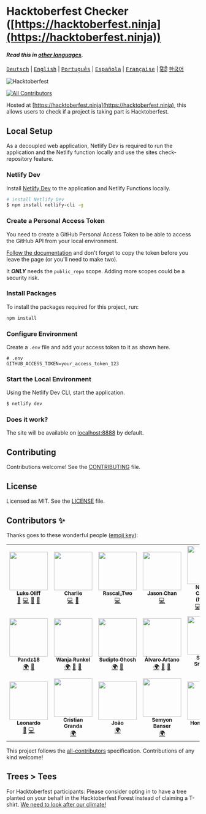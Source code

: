 # Hacktoberfest Checker ([https://hacktoberfest.ninja](https://hacktoberfest.ninja))

#### _Read this in [other languages](TRANSLATIONS.md)._

<kbd>[Deutsch](./.github/lang/README.de.md)</kbd> |
<kbd>[English](./README.es.md)</kbd> |
<kbd>[Português](./.github/lang/README.pt.md)</kbd> |
<kbd>[Española](./.github/lang/README.es.md)</kbd> |
<kbd>[Française](./.github/lang/README.fr.md)</kbd> |
<kbd>[हिंदी](./.github/lang/README.hi.md)</kbd>
<kbd>[한국어](./.github/lang/README.ko.md)</kbd>

![Hacktoberfest](./assets/images/Logo%20Sponsors%20Light.svg)

<!-- ALL-CONTRIBUTORS-BADGE:START - Do not remove or modify this section -->
[![All Contributors](https://img.shields.io/badge/all_contributors-18-orange.svg?style=flat-square)](#contributors-)
<!-- ALL-CONTRIBUTORS-BADGE:END -->

Hosted at [https://hacktoberfest.ninja](https://hacktoberfest.ninja), this allows users to check if a project is taking part is Hacktoberfest.

## Local Setup

As a decoupled web application, Netlify Dev is required to run the application and the Netlify function locally and use the sites check-repository feature.

### Netlify Dev

Install [Netlify Dev](https://www.netlify.com/products/dev/#how-it-works) to the application and Netlify Functions locally.

```bash
# install Netlify Dev
$ npm install netlify-cli -g
```

### Create a Personal Access Token

You need to create a GitHub Personal Access Token to be able to access the GitHub API from your local environment.

[Follow the documentation](https://docs.github.com/en/free-pro-team@latest/github/authenticating-to-github/creating-a-personal-access-token) and don't forget to copy the token before you leave the page (or you'll need to make two).

It ***ONLY*** needs the `public_repo` scope. Adding more scopes could be a security risk.

### Install Packages

To install the packages required for this project, run:

```bash
npm install
```

### Configure Environment

Create a `.env` file and add your access token to it as shown here.

```env
# .env
GITHUB_ACCESS_TOKEN=your_access_token_123
```

### Start the Local Environment

Using the Netlify Dev CLI, start the application.

```bash
$ netlify dev
```

### Does it work?

The site will be available on [localhost:8888](http://localhost:8888) by default.

## Contributing

Contributions welcome! See the [CONTRIBUTING](./CONTRIBUTING.md) file.

## License

Licensed as MIT. See the [LICENSE](./LICENSE) file.

## Contributors ✨

Thanks goes to these wonderful people ([emoji key](https://allcontributors.org/docs/en/emoji-key)):

<!-- ALL-CONTRIBUTORS-LIST:START - Do not remove or modify this section -->
<!-- prettier-ignore-start -->
<!-- markdownlint-disable -->
<table>
  <tr>
    <td align="center"><a href="https://twitter.com/lukeocodes"><img src="https://avatars0.githubusercontent.com/u/956290?v=4" width="100px;" alt=""/><br /><sub><b>Luke Oliff</b></sub></a><br /><a href="#ideas-lukeocodes" title="Ideas, Planning, & Feedback">🤔</a> <a href="https://github.com/lukeocodes/hacktoberfest-checker/commits?author=lukeocodes" title="Code">💻</a> <a href="https://github.com/lukeocodes/hacktoberfest-checker/commits?author=lukeocodes" title="Documentation">📖</a> <a href="#design-lukeocodes" title="Design">🎨</a></td>
    <td align="center"><a href="https://charlie.fyi"><img src="https://avatars0.githubusercontent.com/u/655807?v=4" width="100px;" alt=""/><br /><sub><b>Charlie</b></sub></a><br /><a href="https://github.com/lukeocodes/hacktoberfest-checker/commits?author=charj" title="Code">💻</a> <a href="https://github.com/lukeocodes/hacktoberfest-checker/issues?q=author%3Acharj" title="Bug reports">🐛</a></td>
    <td align="center"><a href="https://github.com/RascalTwo"><img src="https://avatars0.githubusercontent.com/u/9403665?v=4" width="100px;" alt=""/><br /><sub><b>Rascal_Two</b></sub></a><br /><a href="https://github.com/lukeocodes/hacktoberfest-checker/commits?author=RascalTwo" title="Code">💻</a></td>
    <td align="center"><a href="https://www.linkedin.com/in/jason-chan-44b828190"><img src="https://avatars3.githubusercontent.com/u/46631787?v=4" width="100px;" alt=""/><br /><sub><b>Jason Chan</b></sub></a><br /><a href="https://github.com/lukeocodes/hacktoberfest-checker/commits?author=Jchann24" title="Code">💻</a></td>
    <td align="center"><a href="http://www.nhcarrigan.com"><img src="https://avatars1.githubusercontent.com/u/63889819?v=4" width="100px;" alt=""/><br /><sub><b>Nicholas Carrigan (he/him)</b></sub></a><br /><a href="https://github.com/lukeocodes/hacktoberfest-checker/commits?author=nhcarrigan" title="Code">💻</a> <a href="https://github.com/lukeocodes/hacktoberfest-checker/issues?q=author%3Anhcarrigan" title="Bug reports">🐛</a> <a href="#ideas-nhcarrigan" title="Ideas, Planning, & Feedback">🤔</a> <a href="https://github.com/lukeocodes/hacktoberfest-checker/commits?author=nhcarrigan" title="Documentation">📖</a></td>
    <td align="center"><a href="https://github.com/GregHolmes"><img src="https://avatars0.githubusercontent.com/u/2411269?v=4" width="100px;" alt=""/><br /><sub><b>Greg Holmes</b></sub></a><br /><a href="https://github.com/lukeocodes/hacktoberfest-checker/commits?author=GregHolmes" title="Documentation">📖</a></td>
    <td align="center"><a href="https://alhassan.best"><img src="https://avatars2.githubusercontent.com/u/23234466?v=4" width="100px;" alt=""/><br /><sub><b>Alhassan</b></sub></a><br /><a href="https://github.com/lukeocodes/hacktoberfest-checker/commits?author=alhassanv" title="Code">💻</a></td>
  </tr>
  <tr>
    <td align="center"><a href="https://github.com/Pandz18"><img src="https://avatars1.githubusercontent.com/u/58665834?v=4" width="100px;" alt=""/><br /><sub><b>Pandz18</b></sub></a><br /><a href="#translation-Pandz18" title="Translation">🌍</a> <a href="https://github.com/lukeocodes/hacktoberfest-checker/commits?author=Pandz18" title="Documentation">📖</a></td>
    <td align="center"><a href="http://www.wanjarunkel.de"><img src="https://avatars2.githubusercontent.com/u/29057144?v=4" width="100px;" alt=""/><br /><sub><b>Wanja Runkel</b></sub></a><br /><a href="#translation-wrunkel" title="Translation">🌍</a> <a href="https://github.com/lukeocodes/hacktoberfest-checker/commits?author=wrunkel" title="Documentation">📖</a> <a href="https://github.com/lukeocodes/hacktoberfest-checker/issues?q=author%3Awrunkel" title="Bug reports">🐛</a></td>
    <td align="center"><a href="https://sudipto.ghosh.pro"><img src="https://avatars3.githubusercontent.com/u/11232940?v=4" width="100px;" alt=""/><br /><sub><b>Sudipto Ghosh</b></sub></a><br /><a href="#translation-sudiptog81" title="Translation">🌍</a> <a href="https://github.com/lukeocodes/hacktoberfest-checker/commits?author=sudiptog81" title="Documentation">📖</a></td>
    <td align="center"><a href="https://alvaro.codes"><img src="https://avatars1.githubusercontent.com/u/28715114?v=4" width="100px;" alt=""/><br /><sub><b>Álvaro Artano</b></sub></a><br /><a href="#translation-alvaroartano" title="Translation">🌍</a> <a href="https://github.com/lukeocodes/hacktoberfest-checker/commits?author=alvaroartano" title="Documentation">📖</a> <a href="https://github.com/lukeocodes/hacktoberfest-checker/issues?q=author%3Aalvaroartano" title="Bug reports">🐛</a></td>
    <td align="center"><a href="http://bedav.org"><img src="https://avatars2.githubusercontent.com/u/46835608?v=4" width="100px;" alt=""/><br /><sub><b>Shreyas Sreenivas</b></sub></a><br /><a href="https://github.com/lukeocodes/hacktoberfest-checker/issues?q=author%3Ashreyas44" title="Bug reports">🐛</a></td>
    <td align="center"><a href="https://mananchawla.ml"><img src="https://avatars3.githubusercontent.com/u/42414965?v=4" width="100px;" alt=""/><br /><sub><b>Manan Chawla</b></sub></a><br /><a href="https://github.com/lukeocodes/hacktoberfest-checker/issues?q=author%3Amananchawla2005" title="Bug reports">🐛</a> <a href="#design-mananchawla2005" title="Design">🎨</a></td>
    <td align="center"><a href="https://github.com/gregorygregio"><img src="https://avatars2.githubusercontent.com/u/16940557?v=4" width="100px;" alt=""/><br /><sub><b>Gregory Gregio</b></sub></a><br /><a href="https://github.com/lukeocodes/hacktoberfest-checker/commits?author=gregorygregio" title="Code">💻</a></td>
  </tr>
  <tr>
    <td align="center"><a href="https://leobia.github.io/"><img src="https://avatars2.githubusercontent.com/u/26444579?v=4" width="100px;" alt=""/><br /><sub><b>Leonardo</b></sub></a><br /><a href="https://github.com/lukeocodes/hacktoberfest-checker/issues?q=author%3Aleobia" title="Bug reports">🐛</a> <a href="https://github.com/lukeocodes/hacktoberfest-checker/commits?author=leobia" title="Code">💻</a></td>
    <td align="center"><a href="https://cristianbgp.com"><img src="https://avatars0.githubusercontent.com/u/8507974?v=4" width="100px;" alt=""/><br /><sub><b>Cristian Granda</b></sub></a><br /><a href="#translation-cristianbgp" title="Translation">🌍</a></td>
    <td align="center"><a href="https://github.com/saxocat"><img src="https://avatars3.githubusercontent.com/u/73019845?v=4" width="100px;" alt=""/><br /><sub><b>João</b></sub></a><br /><a href="#translation-saxocat" title="Translation">🌍</a></td>
    <td align="center"><a href="https://github.com/LIMUNADE"><img src="https://avatars2.githubusercontent.com/u/20593218?v=4" width="100px;" alt=""/><br /><sub><b>Semyon Banser</b></sub></a><br /><a href="#translation-LIMUNADE" title="Translation">🌍</a></td>
    <td align="center"><a href="https://github.com/andylang8445"><img src="https://avatars2.githubusercontent.com/u/46326335?v=4" width="100px;" alt=""/><br /><sub><b>Hongjun Yun</b></sub></a><br /><a href="#translation-andylang8445" title="Translation">🌍</a></td>
    <td align="center"><a href="https://github.com/ianychoi"><img src="https://avatars2.githubusercontent.com/u/6965982?v=4" width="100px;" alt=""/><br /><sub><b>Ian Y. Choi</b></sub></a><br /><a href="#translation-ianychoi" title="Translation">🌍</a></td>
  </tr>
</table>

<!-- markdownlint-enable -->
<!-- prettier-ignore-end -->
<!-- ALL-CONTRIBUTORS-LIST:END -->

This project follows the [all-contributors](https://github.com/all-contributors/all-contributors) specification. Contributions of any kind welcome!

## Trees > Tees

For Hacktoberfest participants: Please consider opting in to have a tree planted on your behalf in the Hacktoberfest Forest instead of claiming a T-shirt. [We need to look after our climate!](https://www.wwf.org.uk/updates/david-attenborough-life-our-planet)
